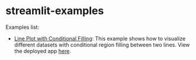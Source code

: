 # streamlit-examples

Examples list:
- [Line Plot with Conditional Filling](conditional_line_plot.py): This example shows how to visualize different datasets with conditional region filling between two lines. View the deployed app [here](https://conditional-line-plot.streamlit.app/).
